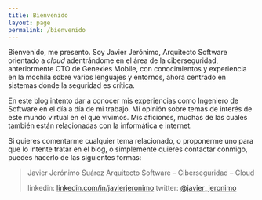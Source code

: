 ```yaml
---
title: Bienvenido
layout: page
permalink: /bienvenido
---
```

Bienvenido, me presento. Soy Javier Jerónimo, Arquitecto Software orientado a _cloud_ adentrándome en el área de la ciberseguridad, anteriormente CTO de Genexies Mobile, con conocimientos y experiencia en la mochila sobre varios lenguajes y entornos, ahora centrado en sistemas donde la seguridad es crítica.

En este blog intento dar a conocer mis experiencias como Ingeniero de Software en el día a día de mi trabajo. Mi opinión sobre temas de interés de este mundo virtual en el que vivimos. Mis aficiones, muchas de las cuales también están relacionadas con la informática e internet.

Si quieres comentarme cualquier tema relacionado, o proponerme uno para que lo intente tratar en el blog, o simplemente quieres contactar conmigo, puedes hacerlo de las siguientes formas:

> Javier Jerónimo Suárez
> Arquitecto Software &#8211; Ciberseguridad &#8211; Cloud
> 
> linkedin: [linkedin.com/in/javierjeronimo](http://www.linkedin.com/in/javierjeronimo "Javier Jerónimo en Linkedin")
> twitter: [@javier_jeronimo](http://twitter.com/javier_jeronimo "Javier Jerónimo enTwitter")
